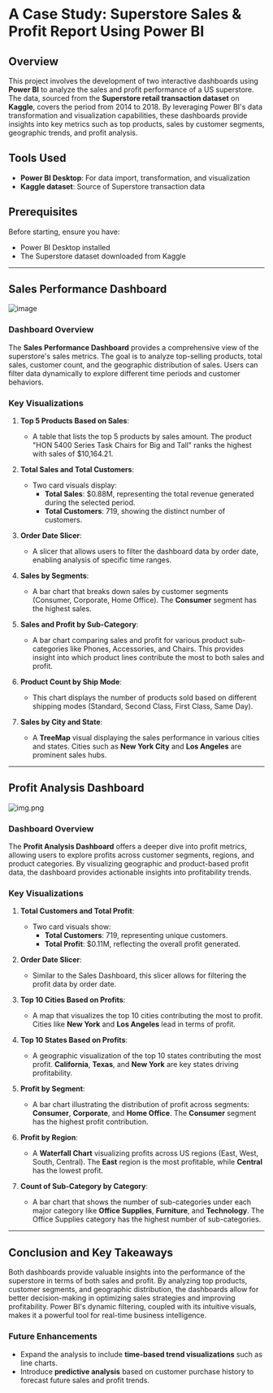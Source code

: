 # A Case Study: Superstore Sales & Profit Report Using Power BI

## Overview
This project involves the development of two interactive dashboards using **Power BI** to analyze the sales and profit performance of a US superstore. The data, sourced from the **Superstore retail transaction dataset** on **Kaggle**, covers the period from 2014 to 2018. By leveraging Power BI's data transformation and visualization capabilities, these dashboards provide insights into key metrics such as top products, sales by customer segments, geographic trends, and profit analysis.

## Tools Used
- **Power BI Desktop**: For data import, transformation, and visualization
- **Kaggle dataset**: Source of Superstore transaction data

## Prerequisites
Before starting, ensure you have:
- Power BI Desktop installed
- The Superstore dataset downloaded from Kaggle

---

## Sales Performance Dashboard

![image](https://github.com/user-attachments/assets/88a121fe-4ac4-4d97-a4c3-2c5fcda8fff1)


### Dashboard Overview
The **Sales Performance Dashboard** provides a comprehensive view of the superstore's sales metrics. The goal is to analyze top-selling products, total sales, customer count, and the geographic distribution of sales. Users can filter data dynamically to explore different time periods and customer behaviors.

### Key Visualizations

1. **Top 5 Products Based on Sales**:
   - A table that lists the top 5 products by sales amount. The product "HON 5400 Series Task Chairs for Big and Tall" ranks the highest with sales of $10,164.21.

2. **Total Sales and Total Customers**:
   - Two card visuals display:
     - **Total Sales**: $0.88M, representing the total revenue generated during the selected period.
     - **Total Customers**: 719, showing the distinct number of customers.

3. **Order Date Slicer**:
   - A slicer that allows users to filter the dashboard data by order date, enabling analysis of specific time ranges.

4. **Sales by Segments**:
   - A bar chart that breaks down sales by customer segments (Consumer, Corporate, Home Office). The **Consumer** segment has the highest sales.

5. **Sales and Profit by Sub-Category**:
   - A bar chart comparing sales and profit for various product sub-categories like Phones, Accessories, and Chairs. This provides insight into which product lines contribute the most to both sales and profit.

6. **Product Count by Ship Mode**:
   - This chart displays the number of products sold based on different shipping modes (Standard, Second Class, First Class, Same Day).

7. **Sales by City and State**:
   - A **TreeMap** visual displaying the sales performance in various cities and states. Cities such as **New York City** and **Los Angeles** are prominent sales hubs.

---

## Profit Analysis Dashboard

![img.png](img.png)

### Dashboard Overview
The **Profit Analysis Dashboard** offers a deeper dive into profit metrics, allowing users to explore profits across customer segments, regions, and product categories. By visualizing geographic and product-based profit data, the dashboard provides actionable insights into profitability trends.

### Key Visualizations

1. **Total Customers and Total Profit**:
   - Two card visuals show:
     - **Total Customers**: 719, representing unique customers.
     - **Total Profit**: $0.11M, reflecting the overall profit generated.

2. **Order Date Slicer**:
   - Similar to the Sales Dashboard, this slicer allows for filtering the profit data by order date.

3. **Top 10 Cities Based on Profits**:
   - A map that visualizes the top 10 cities contributing the most to profit. Cities like **New York** and **Los Angeles** lead in terms of profit.

4. **Top 10 States Based on Profits**:
   - A geographic visualization of the top 10 states contributing the most profit. **California**, **Texas**, and **New York** are key states driving profitability.

5. **Profit by Segment**:
   - A bar chart illustrating the distribution of profit across segments: **Consumer**, **Corporate**, and **Home Office**. The **Consumer** segment has the highest profit contribution.

6. **Profit by Region**:
   - A **Waterfall Chart** visualizing profits across US regions (East, West, South, Central). The **East** region is the most profitable, while **Central** has the lowest profit.

7. **Count of Sub-Category by Category**:
   - A bar chart that shows the number of sub-categories under each major category like **Office Supplies**, **Furniture**, and **Technology**. The Office Supplies category has the highest number of sub-categories.

---

## Conclusion and Key Takeaways
Both dashboards provide valuable insights into the performance of the superstore in terms of both sales and profit. By analyzing top products, customer segments, and geographic distribution, the dashboards allow for better decision-making in optimizing sales strategies and improving profitability. Power BI's dynamic filtering, coupled with its intuitive visuals, makes it a powerful tool for real-time business intelligence.

### Future Enhancements
- Expand the analysis to include **time-based trend visualizations** such as line charts.
- Introduce **predictive analysis** based on customer purchase history to forecast future sales and profit trends.


